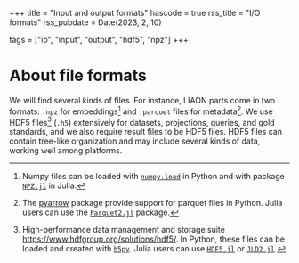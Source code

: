 +++
title = "Input and output formats"
hascode = true
rss_title = "I/O formats"
rss_pubdate = Date(2023, 2, 10)

tags = ["io", "input", "output", "hdf5", "npz"]
+++


# About file formats
We will find several kinds of files. For instance, LIAON parts come in two formats: `.npz` for embeddings[^1] and `.parquet` files for metadata[^2].
We use HDF5 files[^3] (`.h5`) extensively for datasets, projections, queries, and gold standards, and we also require result files to be HDF5 files. HDF5 files can contain tree-like organization and may include several kinds of data, working well among platforms.

[^1]: Numpy files can be loaded with [`numpy.load`](https://numpy.org/doc/stable/reference/generated/numpy.load.html) in Python and with package [`NPZ.jl`](https://github.com/fhs/NPZ.jl) in Julia.

[^2]: The [pyarrow](https://arrow.apache.org/docs/python/index.html) package provide support for parquet files in Python. Julia users can use the [`Parquet2.jl`](https://expandingman.gitlab.io/Parquet2.jl/) package.

[^3]: High-performance data management and storage suite <https://www.hdfgroup.org/solutions/hdf5/>. In Python, these files can be loaded and created with [`h5py`](https://www.h5py.org/). Julia users can use [`HDF5.jl`](https://juliaio.github.io/HDF5.jl/) or [`JLD2.jl`]( https://github.com/JuliaIO/JLD2.jl/).
